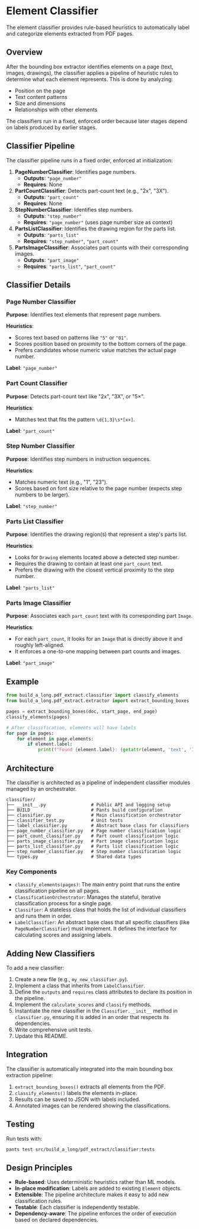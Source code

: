 # Element Classifier

The element classifier provides rule-based heuristics to automatically label and categorize elements extracted from PDF pages.

## Overview

After the bounding box extractor identifies elements on a page (text, images, drawings), the classifier applies a pipeline of heuristic rules to determine what each element represents. This is done by analyzing:

- Position on the page
- Text content patterns
- Size and dimensions
- Relationships with other elements

The classifiers run in a fixed, enforced order because later stages depend on labels produced by earlier stages.

## Classifier Pipeline

The classifier pipeline runs in a fixed order, enforced at initialization:

1.  **PageNumberClassifier**: Identifies page numbers.
    -   **Outputs**: `"page_number"`
    -   **Requires**: None
2.  **PartCountClassifier**: Detects part-count text (e.g., "2x", "3X").
    -   **Outputs**: `"part_count"`
    -   **Requires**: None
3.  **StepNumberClassifier**: Identifies step numbers.
    -   **Outputs**: `"step_number"`
    -   **Requires**: `"page_number"` (uses page number size as context)
4.  **PartsListClassifier**: Identifies the drawing region for the parts list.
    -   **Outputs**: `"parts_list"`
    -   **Requires**: `"step_number"`, `"part_count"`
5.  **PartsImageClassifier**: Associates part counts with their corresponding images.
    -   **Outputs**: `"part_image"`
    -   **Requires**: `"parts_list"`, `"part_count"`

## Classifier Details

### Page Number Classifier

**Purpose**: Identifies text elements that represent page numbers.

**Heuristics**:
- Scores text based on patterns like `"5"` or `"01"`.
- Scores position based on proximity to the bottom corners of the page.
- Prefers candidates whose numeric value matches the actual page number.

**Label**: `"page_number"`

### Part Count Classifier

**Purpose**: Detects part-count text like "2x", "3X", or "5×".

**Heuristics**:
- Matches text that fits the pattern `\d{1,3}\s*[x×]`.

**Label**: `"part_count"`

### Step Number Classifier

**Purpose**: Identifies step numbers in instruction sequences.

**Heuristics**:
- Matches numeric text (e.g., "1", "23").
- Scores based on font size relative to the page number (expects step numbers to be larger).

**Label**: `"step_number"`

### Parts List Classifier

**Purpose**: Identifies the drawing region(s) that represent a step's parts list.

**Heuristics**:
- Looks for `Drawing` elements located above a detected step number.
- Requires the drawing to contain at least one `part_count` text.
- Prefers the drawing with the closest vertical proximity to the step number.

**Label**: `"parts_list"`

### Parts Image Classifier

**Purpose**: Associates each `part_count` text with its corresponding part `Image`.

**Heuristics**:
- For each `part_count`, it looks for an `Image` that is directly above it and roughly left-aligned.
- It enforces a one-to-one mapping between part counts and images.

**Label**: `"part_image"`

## Example

```python
from build_a_long.pdf_extract.classifier import classify_elements
from build_a_long.pdf_extract.extractor import extract_bounding_boxes

pages = extract_bounding_boxes(doc, start_page, end_page)
classify_elements(pages)

# After classification, elements will have labels
for page in pages:
    for element in page.elements:
        if element.label:
            print(f"Found {element.label}: {getattr(element, 'text', 'Image/Drawing')}")
```

## Architecture

The classifier is architected as a pipeline of independent classifier modules managed by an orchestrator.

```
classifier/
├── __init__.py                 # Public API and logging setup
├── BUILD                       # Pants build configuration
├── classifier.py               # Main classification orchestrator
├── classifier_test.py          # Unit tests
├── label_classifier.py         # Abstract base class for classifiers
├── page_number_classifier.py   # Page number classification logic
├── part_count_classifier.py    # Part count classification logic
├── parts_image_classifier.py   # Part image classification logic
├── parts_list_classifier.py    # Parts list classification logic
├── step_number_classifier.py   # Step number classification logic
└── types.py                    # Shared data types
```

### Key Components

-   `classify_elements(pages)`: The main entry point that runs the entire classification pipeline on all pages.
-   `ClassificationOrchestrator`: Manages the stateful, iterative classification process for a single page.
-   `Classifier`: A stateless class that holds the list of individual classifiers and runs them in order.
-   `LabelClassifier`: An abstract base class that all specific classifiers (like `PageNumberClassifier`) must implement. It defines the interface for calculating scores and assigning labels.

## Adding New Classifiers

To add a new classifier:

1.  Create a new file (e.g., `my_new_classifier.py`).
2.  Implement a class that inherits from `LabelClassifier`.
3.  Define the `outputs` and `requires` class attributes to declare its position in the pipeline.
4.  Implement the `calculate_scores` and `classify` methods.
5.  Instantiate the new classifier in the `Classifier.__init__` method in `classifier.py`, ensuring it is added in an order that respects its dependencies.
6.  Write comprehensive unit tests.
7.  Update this README.

## Integration

The classifier is automatically integrated into the main bounding box extraction pipeline:

1.  `extract_bounding_boxes()` extracts all elements from the PDF.
2.  `classify_elements()` labels the elements in-place.
3.  Results can be saved to JSON with labels included.
4.  Annotated images can be rendered showing the classifications.

## Testing

Run tests with:

```bash
pants test src/build_a_long/pdf_extract/classifier:tests
```

## Design Principles

-   **Rule-based**: Uses deterministic heuristics rather than ML models.
-   **In-place modification**: Labels are added to existing `Element` objects.
-   **Extensible**: The pipeline architecture makes it easy to add new classification rules.
-   **Testable**: Each classifier is independently testable.
-   **Dependency-aware**: The pipeline enforces the order of execution based on declared dependencies.
